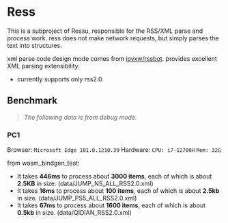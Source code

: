 # Ress

This is a subproject of Ressu, responsible for the RSS/XML parse and process work. ress does not make network requests, but simply parses the text into structures.

xml parse code design mode comes from [iovxw/rssbot](https://github.com/iovxw/rssbot). provides excellent XML parsing extensibility.

- currently supports only rss2.0.

## Benchmark

> *The following data is from debug mode.*




### PC1

Browser: `Microsoft Edge 101.0.1210.39`
Hardware: `CPU: i7-12700H` `Mem: 32G` 


from wasm_bindgen_test:

- It takes **446ms** to process about **3000 items**, each of which is about **2.5KB** in size. (data/JUMP_NS_ALL_RSS2.0.xml)
- It takes **16ms** to process about **100 items**, each of which is about **2.5kb** in size. (data/JUMP_PS5_ALL_RSS2.0.xml)
- It takes **67ms** to process about **1600 items**, each of which is about **0.5kb** in size. (data/QIDIAN_RSS2.0.xml)
